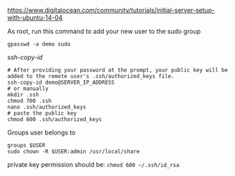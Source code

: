 https://www.digitalocean.com/community/tutorials/initial-server-setup-with-ubuntu-14-04

As root, run this command to add your new user to the sudo group
```shell
gpasswd -a demo sudo
```
*ssh-copy-id* 
```shell
# After providing your password at the prompt, your public key will be added to the remote user's .ssh/authorized_keys file.
ssh-copy-id demo@SERVER_IP_ADDRESS
# or manually
mkdir .ssh
chmod 700 .ssh
nano .ssh/authorized_keys
# paste the public key
chmod 600 .ssh/authorized_keys
```
Groups user belongs to
```shell
groups $USER
sudo chown -R $USER:admin /usr/local/share
```
private key permission should be: `chmod 600 ~/.ssh/id_rsa`
